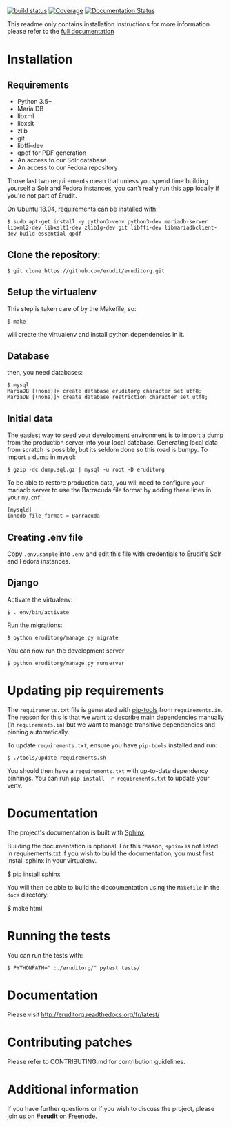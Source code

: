 [![build status](https://gitlab.erudit.org/erudit/portail/eruditorg/badges/master/build.svg)](https://gitlab.erudit.org/erudit/portail/eruditorg/commits/master)
[![Coverage](https://codecov.io/github/erudit/eruditorg/coverage.svg?branch=master)](https://codecov.io/github/erudit/eruditorg?branch=master)
[![Documentation Status](https://readthedocs.org/projects/eruditorg/badge/?version=latest)](http://eruditorg.readthedocs.org/fr/latest/?badge=latest)

This readme only contains installation instructions for more information please refer to the [full documentation](https://eruditorg.readthedocs.org)

# Installation

## Requirements

* Python 3.5+
* Maria DB
* libxml
* libxslt
* zlib
* git
* libffi-dev
* qpdf for PDF generation
* An access to our Solr database
* An access to our Fedora repository

Those last two requirements mean that unless you spend time building yourself a Solr and Fedora
instances, you can't really run this app locally if you're not part of Érudit.

On Ubuntu 18.04, requirements can be installed with:

    $ sudo apt-get install -y python3-venv python3-dev mariadb-server libxml2-dev libxslt1-dev zlib1g-dev git libffi-dev libmariadbclient-dev build-essential qpdf

## Clone the repository:

  ```
  $ git clone https://github.com/erudit/eruditorg.git
  ```

## Setup the virtualenv

This step is taken care of by the Makefile, so:

    $ make

will create the virtualenv and install python dependencies in it.

## Database

then, you need databases:

    $ mysql
    MariaDB [(none)]> create database eruditorg character set utf8;
    MariaDB [(none)]> create database restriction character set utf8;

## Initial data

The easiest way to seed your development environment is to import a dump from the production server
into your local database. Generating local data from scratch is possible, but its seldom done so
this road is bumpy. To import a dump in mysql:

    $ gzip -dc dump.sql.gz | mysql -u root -D eruditorg
    
To be able to restore production data, you will need to configure your mariadb 
server to use the Barracuda file format by adding these lines in your `my.cnf`:

    [mysqld]
    innodb_file_format = Barracuda 

## Creating .env file

Copy `.env.sample` into `.env` and edit this file with credentials to Érudit's Solr and Fedora
instances.

## Django

Activate the virtualenv:

    $ . env/bin/activate

Run the migrations:

    $ python eruditorg/manage.py migrate

You can now run the development server

    $ python eruditorg/manage.py runserver

# Updating pip requirements

The `requirements.txt` file is generated with [pip-tools][pip-tools] from `requirements.in`. The
reason for this is that we want to describe main dependencies manually (in `requirements.in`) but
we want to manage transitive dependencies and pinning automatically.

To update `requirements.txt`, ensure you have `pip-tools` installed and run:

    $ ./tools/update-requirements.sh

You should then have a `requirements.txt` with up-to-date dependency pinnings. You can run `pip
install -r requirements.txt` to update your venv.

# Documentation

The project's documentation is built with [Sphinx](http://www.sphinx-doc.org/)

Building the documentation is optional. For this reason, `sphinx` is not listed in requirements.txt
If you wish to build the documentation, you must first install sphinx in your virtualenv.

  $ pip install sphinx

You will then be able to build the docoumentation using the `Makefile` in the `docs` directory:

  $ make html

# Running the tests

You can run the tests with:

    $ PYTHONPATH=".:./eruditorg/" pytest tests/


# Documentation

Please visit http://eruditorg.readthedocs.org/fr/latest/

# Contributing patches

Please refer to CONTRIBUTING.md for contribution guidelines.

# Additional information

If you have further questions or if you wish to discuss the project, please join us on **#erudit** on [Freenode](http://www.freenode.org/).

[pip-tools]: https://github.com/jazzband/pip-tools
